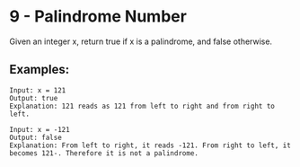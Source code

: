 # 9 - Palindrome Number
Given an integer x, return true if x is a palindrome, and false otherwise.

## Examples:
```
Input: x = 121
Output: true
Explanation: 121 reads as 121 from left to right and from right to left.
```
```
Input: x = -121
Output: false
Explanation: From left to right, it reads -121. From right to left, it becomes 121-. Therefore it is not a palindrome.
```